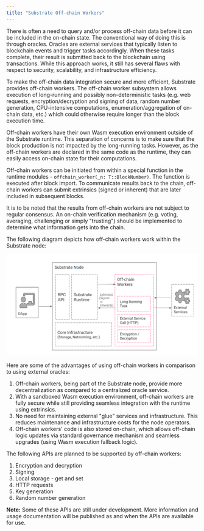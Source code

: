 ```yaml
---
title: "Substrate Off-chain Workers"
---
```


There is often a need to query and/or process off-chain data before it can be included in the on-chain state. The conventional way of doing this is through oracles. Oracles are external services that typically listen to blockchain events and trigger tasks accordingly. When these tasks complete, their result is submitted back to the blockchain using transactions. While this approach works, it still has several flaws with respect to security, scalability, and infrastructure efficiency.

To make the off-chain data integration secure and more efficient, Substrate provides off-chain workers. The off-chain worker subsystem allows execution of long-running and possibly non-deterministic tasks (e.g. web requests, encryption/decryption and signing of data, random number generation, CPU-intensive computations, enumeration/aggregation of on-chain data, etc.) which could otherwise require longer than the block execution time.

Off-chain workers have their own Wasm execution environment outside of the Substrate runtime. This separation of concerns is to make sure that the block production is not impacted by the long-running tasks. However, as the off-chain workers are declared in the same code as the runtime, they can easily access on-chain state for their computations.

Off-chain workers can be initiated from within a special function in the runtime modules - `offchain_worker(_n: T::BlockNumber)`. The function is executed after block import. To communicate results back to the chain, off-chain workers can submit extrinsics (signed or inherent) that are later included in subsequent blocks.

It is to be noted that the results from off-chain workers are not subject to regular consensus. An on-chain verification mechanism (e.g. voting, averaging, challenging or simply "trusting") should be implemented to determine what information gets into the chain.

The following diagram depicts how off-chain workers work within the Substrate node:

![Off-chain Workers](/docs/assets/off-chain-workers.png)

Here are some of the advantages of using off-chain workers in comparison to using external oracles:

1. Off-chain workers, being part of the Substrate node, provide more decentralization as compared to a centralized oracle service.
2. With a sandboxed Wasm execution environment, off-chain workers are fully secure while still providing seamless integration with the runtime using extrinsics.
3. No need for maintaining external "glue" services and infrastructure. This reduces maintenance and infrastructure costs for the node operators.
4. Off-chain workers' code is also stored on-chain, which allows off-chain logic updates via standard governance mechanism and seamless upgrades (using Wasm execution fallback logic).

The following APIs are planned to be supported by off-chain workers:

1. Encryption and decryption
2. Signing
3. Local storage - get and set
4. HTTP requests
5. Key generation
6. Random number generation

**Note:** Some of these APIs are still under development. More information and usage documentation will be published as and when the APIs are available for use.
